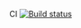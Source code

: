 CI [![Build status](https://ci.appveyor.com/api/projects/status/5yiaf87lgs0rxo1f?svg=true)](https://ci.appveyor.com/project/IvanKorolev13/patterns-task2)